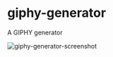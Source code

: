 # giphy-generator

A GIPHY generator

![giphy-generator-screenshot](https://github.com/finnian-smith/giphy-generator/assets/57259205/6737ecee-1030-4694-add3-7335a25e508e)
